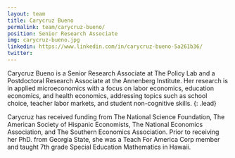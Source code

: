 ```yaml
---
layout: team
title: Carycruz Bueno
permalink: team/carycruz-bueno/
position: Senior Research Associate
img: carycruz-bueno.jpg
linkedin: https://www.linkedin.com/in/carycruz-bueno-5a261b36/
twitter:
---
```


Carycruz Bueno is a Senior Research Associate at The Policy Lab and a Postdoctoral Research Associate at the Annenberg Institute. Her research is in applied microeconomics with a focus on labor economics, education economics, and health economics, addressing topics such as school choice, teacher labor markets, and student non-cognitive skills. {: .lead}

Carycruz has received funding from The National Science Foundation, The American Society of Hispanic Economists, The National Economics Association, and The Southern Economics Association. Prior to receiving her PhD. from Georgia State, she was a Teach For America Corp member and taught 7th grade Special Education Mathematics in Hawaii.

